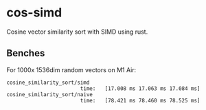 # cos-simd

Cosine vector similarity sort with SIMD using rust.

## Benches

For 1000x 1536dim random vectors on M1 Air:

```
cosine_similarity_sort/simd                                                                            
                        time:   [17.008 ms 17.063 ms 17.084 ms]
cosine_similarity_sort/naive                                                                            
                        time:   [78.421 ms 78.460 ms 78.525 ms]
```
